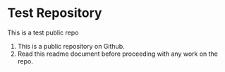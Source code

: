 # Test Repository

This is a test public repo

1. This is a public repository on Github. 
2. Read this readme document before proceeding with any work on the repo.
